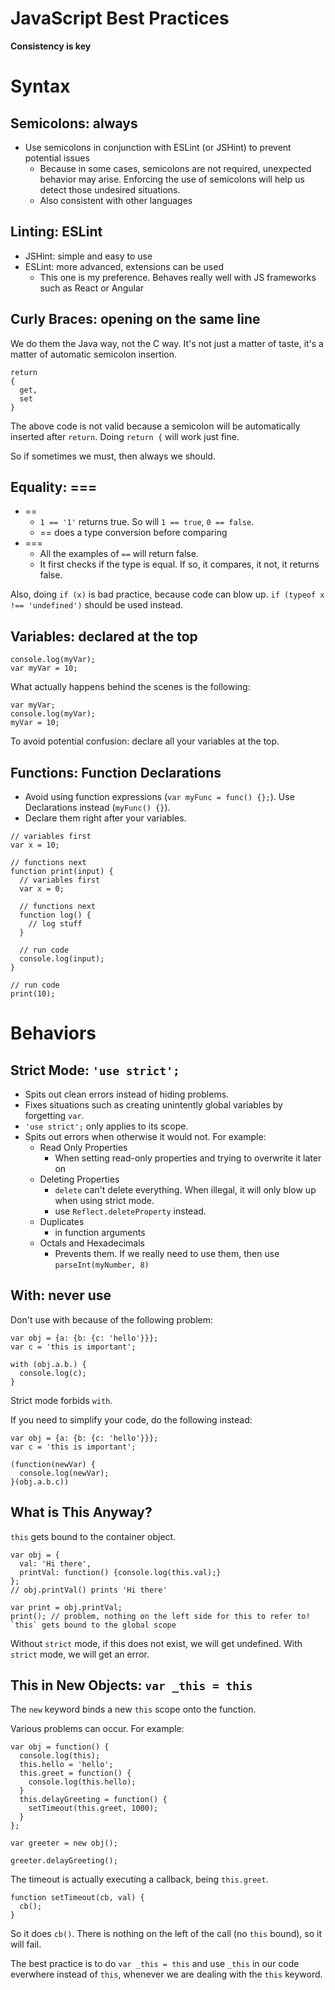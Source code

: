 JavaScript Best Practices
=========================
**Consistency is key**

# Syntax

## Semicolons: always
* Use semicolons in conjunction with ESLint (or JSHint) to prevent potential issues
  * Because in some cases, semicolons are not required, unexpected behavior may arise. Enforcing the use of semicolons
  will help us detect those undesired situations.
  * Also consistent with other languages

## Linting: ESLint
* JSHint: simple and easy to use
* ESLint: more advanced, extensions can be used
  * This one is my preference. Behaves really well with JS frameworks such as React or Angular

## Curly Braces: opening on the same line
We do them the Java way, not the C way. It's not just a matter of taste, it's a matter of automatic semicolon insertion.

```
return
{
  get,
  set
}
```

The above code is not valid because a semicolon will be automatically inserted after `return`. Doing `return {` will work just fine.

So if sometimes we must, then always we should.

## Equality: ===
* ==
  * `1 == '1'` returns true. So will `1 == true`, `0 == false`.
  * == does a type conversion before comparing
* ===
  * All the examples of `==` will return false.
  * It first checks if the type is equal. If so, it compares, it not, it returns false.

Also, doing `if (x)` is bad practice, because code can blow up. `if (typeof x !== 'undefined')` should be used instead.

## Variables: declared at the top
```
console.log(myVar);
var myVar = 10;
```

What actually happens behind the scenes is the following:

```
var myVar;
console.log(myVar);
myVar = 10;
```

To avoid potential confusion: declare all your variables at the top.

## Functions: Function Declarations
* Avoid using function expressions (`var myFunc = func() {};`). Use Declarations instead (`myFunc() {}`).
* Declare them right after your variables.

```
// variables first
var x = 10;

// functions next
function print(input) {
  // variables first
  var x = 0;

  // functions next
  function log() {
    // log stuff
  }

  // run code
  console.log(input);
}

// run code
print(10);
```

# Behaviors

## Strict Mode: `'use strict';`
* Spits out clean errors instead of hiding problems.
* Fixes situations such as creating unintently global variables by forgetting `var`.
* `'use strict';` only applies to its scope.
* Spits out errors when otherwise it would not. For example:
  * Read Only Properties
    * When setting read-only properties and trying to overwrite it later on
  * Deleting Properties
    * `delete` can't delete everything. When illegal, it will only blow up when using strict mode.
    * use `Reflect.deleteProperty` instead.
  * Duplicates
    * in function arguments
  * Octals and Hexadecimals
    * Prevents them. If we really need to use them, then use `parseInt(myNumber, 8)`

## With: never use
Don't use with because of the following problem:

```
var obj = {a: {b: {c: 'hello'}}};
var c = 'this is important';

with (obj.a.b.) {
  console.log(c);
}
```

Strict mode forbids `with`.

If you need to simplify your code, do the following instead:
```
var obj = {a: {b: {c: 'hello'}}};
var c = 'this is important';

(function(newVar) {
  console.log(newVar);
}(obj.a.b.c))
```

## What is This Anyway?
`this` gets bound to the container object.
```
var obj = {
  val: 'Hi there',
  printVal: function() {console.log(this.val);}
};
// obj.printVal() prints 'Hi there'

var print = obj.printVal;
print(); // problem, nothing on the left side for this to refer to! `this` gets bound to the global scope
```
Without `strict` mode, if this does not exist, we will get undefined.
With `strict` mode, we will get an error.

## This in New Objects: `var _this = this`
The `new` keyword binds a new `this` scope onto the function.

Various problems can occur. For example:

```
var obj = function() {
  console.log(this);
  this.hello = 'hello';
  this.greet = function() {
    console.log(this.hello);
  }
  this.delayGreeting = function() {
    setTimeout(this.greet, 1000);
  }
};

var greeter = new obj();

greeter.delayGreeting();
```

The timeout is actually executing a callback, being `this.greet`.
```
function setTimeout(cb, val) {
  cb();
}
```
So it does `cb()`. There is nothing
on the left of the call (no `this` bound), so it will fail.

The best practice is to do `var _this = this` and use `_this` in our code everwhere instead of `this`,
whenever we are dealing with the `this` keyword.
